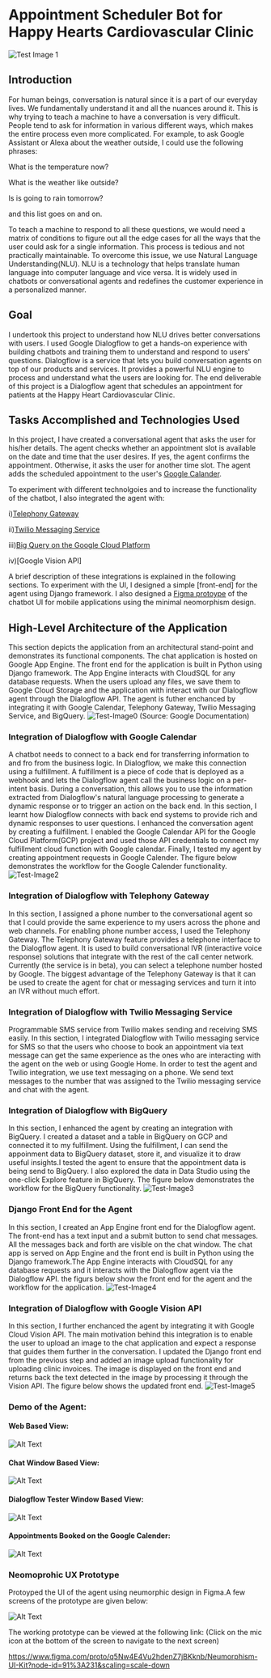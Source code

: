 # Appointment Scheduler Bot for Happy Hearts Cardiovascular Clinic

![Test Image 1](Images/logo.png)

## Introduction
For human beings, conversation is natural since it is a part of our everyday lives. We fundamentally understand it and all the nuances around it. This is why trying to teach a machine to have a conversation is very difficult. People tend to ask for information in various different ways, which makes the entire process even more complicated. For example, to ask Google Assistant or Alexa about the weather outside, I could use the following phrases:

What is the temperature now?

What is the weather like outside?

Is is going to rain tomorrow?

and this list goes on and on. 

To teach a machine to respond to all these questions, we would need a matrix of conditions to figure out all the edge cases for all the ways that the user could ask for a single information. This process is tedious and not practically maintainable. To overcome this issue, we use Natural Language Understanding(NLU). NLU is a technology that helps translate human language into computer language and vice versa. It is widely used in chatbots or conversational agents and redefines the customer experience in a personalized manner.

## Goal
I undertook this project to understand how NLU drives better conversations with users. I used Google Dialogflow to get a hands-on experience with building chatbots and training them to understand and respond to users' questions. Dialogflow is a service that lets you build conversation agents on top of our products and services. It provides a powerful NLU engine to process and understand what the users are looking for. The end deliverable of this project is a Dialogflow agent that schedules an appointment for patients at the Happy Heart Cardiovascular Clinic.

## Tasks Accomplished and Technologies Used
In this project, I have created a conversational agent that asks the user for his/her details. The agent checks whether an appointment slot is available on the date and time that the user desires. If yes, the agent confirms the appointment. Otherwise, it asks the user for another time slot. The agent adds the scheduled appointment to the user's [Google Calander](#integration-of-dialogflow-with-google-calendar).

To experiment with different technolgoies and to increase the functionality of the chatbot, I also integrated the agent with:

i)[Telephony Gateway](#integration-of-dialogflow-with-telephony-gateway)

ii)[Twilio Messaging Service](#integration-of-dialogflow-with-twilio-messaging-service)

iii)[Big Query on the Google Cloud Platform](#integration-of-dialogflow-with-bigquery)

iv)[Google Vision API]

A brief description of these integrations is explained in the following sections. To experiment with the UI, I designed a simple [front-end] for the agent using Django framework. I also designed a [Figma protoype](#neomoprohic-ux-prototype) of the chatbot UI for mobile applications using the minimal neomorphism design. 

## High-Level Architecture of the Application
This section depicts the application from an architectural stand-point and demonstrates its functional components. The chat application is hosted on Google App Engine. The front end for the application is built in Python using Django framework. The App Engine interacts with CloudSQL for any database requests. When the users upload any files, we save them to Google Cloud Storage and the application with interact with our Dialogflow agent through the Dialogflow API. The agent is futher enchanced by integrating it with Google Calendar, Telephony Gateway, Twilio Messaging Service, and BigQuery.
![Test-Image0](Images/workflow.png)
(Source: Google Documentation)

### Integration of Dialogflow with Google Calendar

A chatbot needs to connect to a back end for transferring information to and fro from the business logic. In Dialogflow, we make this connection using a fulfillment. A fulfillment is a piece of code that is deployed as a webhook and lets the Dialogflow agent call the business logic on a per-intent basis. During a conversation, this allows you to use the information extracted from Dialogflow's natural language processing to generate a dynamic response or to trigger an action on the back end. 
In this section, I learnt how Dialogflow connects with back end systems to provide rich and dynamic responses to user questions. I enhanced the conversation agent by creating a fulfillment. I enabled the Google Calendar API for the Google Cloud Platform(GCP) project and used those API credentials to connect my fulfillment cloud function with Google calendar. Finally, I tested my agent by creating appointment requests in Google Calender. The figure below demonstrates the workflow for the Google Calender functionality.
![Test-Image2](Images/test-image2.png)

### Integration of Dialogflow with Telephony Gateway

In this section, I assigned a phone number to the conversational agent so that I could provide the same experience to my users across the phone and web channels. For enabling phone number access, I used the Telephony Gateway. The Telephony Gateway feature provides a telephone interface to the Dialogflow agent. It is used to build conversational IVR (interactive voice response) solutions that integrate with the rest of the call center network. Currently (the service is in beta), you can select a telephone number hosted by Google. The biggest advantage of the Telephony Gateway is that it can be used to create the agent for chat or messaging services and turn it into an IVR without much effort.

### Integration of Dialogflow with Twilio Messaging Service

Programmable SMS service from Twilio makes sending and receiving SMS easily. In this section, I integrated Dialogflow with Twilio messaging service for SMS so that the users who choose to book an appointment via text message can get the same experience as the ones who are interacting with the agent on the web or using Google Home. In order to test the agent and Twilio integration, we use text messaging on a phone. We send text messages to the number that was assigned to the Twilio messaging service and chat with the agent.

### Integration of Dialogflow with BigQuery

In this section, I enhanced the agent by creating an integration with BigQuery. I created a dataset and a table in BigQuery on GCP and connected it to my fulfillment. Using the fulfillment, I can send the appoinment data to BigQuery dataset, store it, and visualize it to draw useful insights.I tested the agent to ensure that the appointment data is being send to BigQuery. I also explored the data in Data Studio using the one-click Explore feature in BigQuery. The figure below demonstrates the workflow for the BigQuery functionality.
![Test-Image3](Images/test-image3.png)

### Django Front End for the Agent
In this section, I created an App Engine front end for the Dialogflow agent. The front-end has a text input and a submit button to send chat messages. All the messages back and forth are visible on the chat window. The chat app is served on App Engine and the front end is built in Python using the Django framework.The App Engine interacts with CloudSQL for any database requests and it interacts with the Dialogflow agent via the Dialogflow API. the figurs below show the front end for the agent and the workflow for the application.
![Test-Image4](Images/chatapp.png)

### Integration of Dialogflow with Google Vision API
In this section, I further enchanced the agent by integrating it with Google Cloud Vision API. The main motivation behind this integration is to enable the user to upload an image to the chat application and expect a response that guides them further in the conversation. I updated the Django front end from the previous step and added an image upload functionality for uploading clinic invoices. The image is displayed on the front end and returns back the text detected in the image by processing it through the Vision API. The figure below shows the updated front end.
![Test-Image5](Images/visionapi.png)

### Demo of the Agent:

#### Web Based View:

![Alt Text](https://media.giphy.com/media/W64Hu7Z4kboJWDmv5y/giphy.gif)


#### Chat Window Based View:

![Alt Text](https://media.giphy.com/media/hT1XJXS5UNx2VLRKun/giphy.gif)

#### Dialogflow Tester Window Based View: 

![Alt Text](Images/Img1.gif)

#### Appointments Booked on the Google Calender:  

![Alt Text](Images/CalView.png)

### Neomoprohic UX Prototype

Protoyped the UI of the agent using neumorphic design in Figma.A few screens of the prototype are given below:

![Alt Text](Images/UI.png)

The working prototype can be viewed at the following link: (Click on the mic icon at the bottom of the screen to navigate to the next screen)

https://www.figma.com/proto/q5Nw4E4Vu2hdenZ7jBKknb/Neumorphism-UI-Kit?node-id=91%3A231&scaling=scale-down


